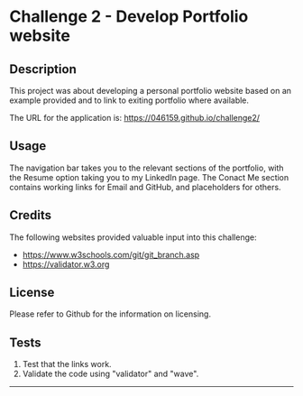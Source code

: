 # Challenge 2 - Develop Portfolio website

## Description 

This project was about developing a personal portfolio website based on an example provided and to link to exiting portfolio where available.

The URL for the application is: https://046159.github.io/challenge2/

## Usage 

The navigation bar takes you to the relevant sections of the portfolio, with the Resume option taking you to my LinkedIn page. The Conact Me section contains working links for Email and GitHub, and placeholders for others.

## Credits

The following websites provided valuable input into this challenge:

* https://www.w3schools.com/git/git_branch.asp
* https://validator.w3.org

## License

Please refer to Github for the information on licensing.

## Tests

1. Test that the links work.
2. Validate the code using "validator" and "wave".

---